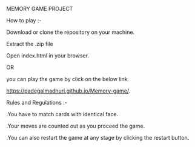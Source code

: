 MEMORY GAME PROJECT


How to play :-

Download or clone the repository on your machine.

Extract the .zip file


Open index.html in your browser.

OR 

you can play the game by click on the below link

 https://padegalmadhuri.github.io/Memory-game/.


Rules and Regulations :-

.You have to match cards with identical face.

.Your moves are counted out as you proceed the game.

.You can also restart the game at any stage by clicking the restart button.
